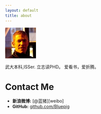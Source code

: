 ```yaml
---
layout: default
title: about
---
```


<span id="about-portrait"><img src="images/about-portrait.jpg" alt="Portrait of Andrew Carter" /></span>

武大本科,ISSer.
立志读PHD。
爱看书，爱折腾。

# Contact Me

* **新浪微博:** [@蓝猪][weibo]
* **GitHub:** [github.com/Bluepig][github]

[bluepig]: http://weibo.com/bluepigflying
[github]: http://github.com/Bluepig/
